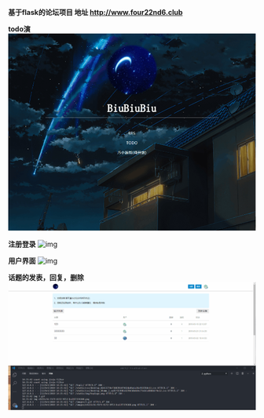 **基于flask的论坛项目 地址 http://www.four22nd6.club**


**todo演**
![img](https://github.com/1204136013/web/blob/master/gif/todo.gif)

**注册登录**
![img](https://github.com/1204136013/web/blob/master/gif/login.gif)

**用户界面**
![img](https://github.com/1204136013/web/blob/master/gif/userprofile.gif)

**话题的发表，回复，删除**
![img](https://github.com/1204136013/web/blob/master/gif/topic.gif)

